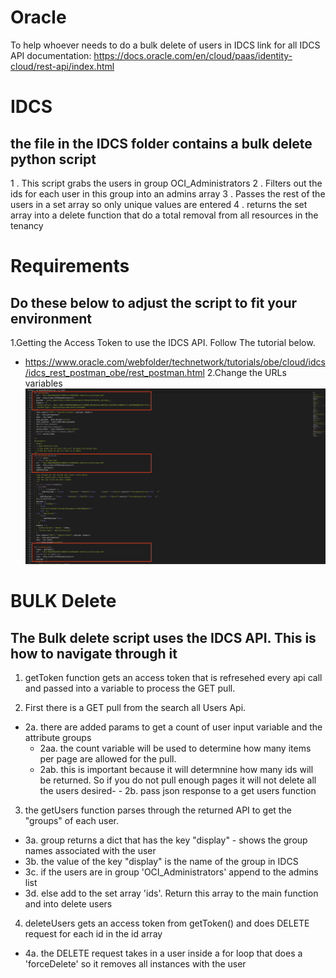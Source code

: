 
# Oracle
To help whoever needs to do a bulk delete of users in IDCS
link for all IDCS API documentation: https://docs.oracle.com/en/cloud/paas/identity-cloud/rest-api/index.html


# IDCS 
the file in the IDCS folder contains a bulk delete python script
- 
1 . This script grabs the users in group OCI_Administrators
2 . Filters out the ids for each user in this group into an admins array
3 . Passes the rest of the users in a set array so only unique values are entered
4 . returns the set array into a delete function that do a total removal from all resources in the tenancy

# Requirements
Do these below to adjust the script to fit your environment
-
1.Getting the Access Token to use the IDCS API. Follow The tutorial below. 
  - https://www.oracle.com/webfolder/technetwork/tutorials/obe/cloud/idcs/idcs_rest_postman_obe/rest_postman.html
2.Change the URLs variables
![Change the urls](https://github.com/tyree88/Oracle/blob/master/IDCS/Images/Change%20URLs.png?raw=true)
 

# BULK Delete 
The Bulk delete script uses the IDCS API. This is how to navigate through it
- 
1. getToken function gets an access token that is refresehed every api call and passed into a variable to process the GET pull.

2. First there is a GET pull from the search all Users Api. 
  - 2a. there are added params to get a count of user input variable and the attribute groups 
    - 2aa. the count variable will be used to determine how many items per page are allowed for the pull. 
    - 2ab. this is important because it will determnine how many ids will be returned. So if you do not pull enough pages it will not delete all the users desired-   - 2b. pass json response to a get users function

3. the getUsers function parses through the returned API to get the "groups" of each user. 
 -  3a. group returns a dict that has the key "display" - shows the group names associated with the user 
 -  3b. the value of the key "display" is the name of the group in IDCS
 -  3c. if the users are in group 'OCI_Administrators' append to the admins list
 -  3d. else add to the set array 'ids'. Return this array to the main function and into delete users
 
4. deleteUsers gets an access token from getToken() and does DELETE request for each id in the id array
 -  4a. the DELETE request takes in a user inside a for loop that does a 'forceDelete' so it removes all instances with the user


